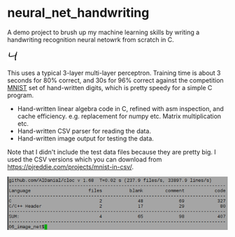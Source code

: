 # neural_net_handwriting

A demo project to brush up my machine learning skills by writing a
handwriting recognition neural netowrk from scratch in C.

![input sample](img2_label_4.png)

This uses a typical 3-layer multi-layer perceptron.
Training time is about 3 seconds for 80% correct, and 30s for 96% correct
against the competition [MNIST](http://yann.lecun.com/exdb/mnist/) set of
hand-written digits, which is pretty speedy for a simple C program.

* Hand-written linear algebra code in C, refined with asm inspection, and
cache efficiency. e.g. replacement for numpy etc. Matrix multiplication etc.
* Hand-written CSV parser for reading the data.
* Hand-written image output for testing the data.

Note that I didn't include the test data files because they are pretty big.
I used the CSV versions which you can download from https://pjreddie.com/projects/mnist-in-csv/.

![cloc stats](Screenshot_2017-04-15_00-27-34.png)
